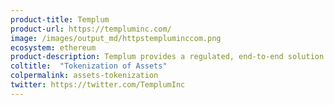 ```yaml
---
product-title: Templum
product-url: https://templuminc.com/
image: /images/output_md/httpstempluminccom.png
ecosystem: ethereum
product-description: Templum provides a regulated, end-to-end solution for raising capital and secondary trading in the private market.
coltitle:  "Tokenization of Assets"
colpermalink: assets-tokenization
twitter: https://twitter.com/TemplumInc
---
```

